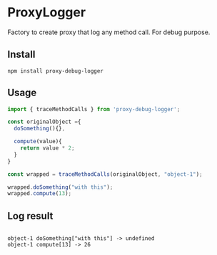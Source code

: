 # ProxyLogger

Factory to create proxy that log any method call. For debug purpose.

## Install
```
npm install proxy-debug-logger
```

## Usage

```javascript
import { traceMethodCalls } from 'proxy-debug-logger';

const originalObject ={
  doSomething(){},

  compute(value){
    return value * 2;
  }
}

const wrapped = traceMethodCalls(originalObject, "object-1");

wrapped.doSomething("with this");
wrapped.compute(13);
```

## Log result

```

object-1 doSomething["with this"] -> undefined
object-1 compute[13] -> 26

```